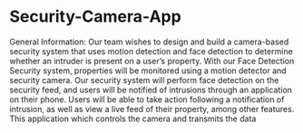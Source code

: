 # Security-Camera-App


General Information:
Our team wishes to design and build a camera-based security system that uses motion detection and face detection to determine whether an intruder is present on a user’s property. With our Face Detection Security system, properties will be monitored using a motion detector and security camera. Our security system will perform face detection on the security feed, and users will be notified of intrusions through an application on their phone. Users will be able to take action following a notification of intrusion, as well as view a live feed of their property, among other features. This application which controls the camera and transmits the data
